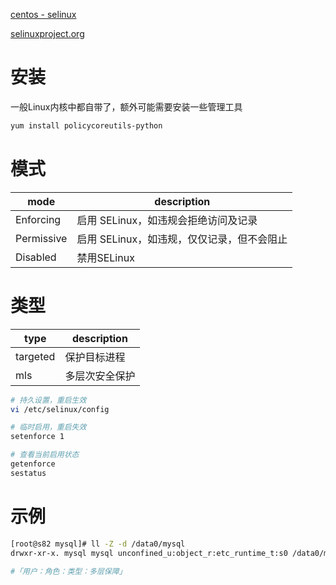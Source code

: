 

[centos - selinux](http://wiki.centos.org/zh/HowTos/SELinux)

[selinuxproject.org](http://selinuxproject.org/page/AdminDocs)


# 安装

一般Linux内核中都自带了，额外可能需要安装一些管理工具

```bash
yum install policycoreutils-python
```


# 模式

|mode       |description|
|-----------|---|
|Enforcing  |启用 SELinux，如违规会拒绝访问及记录|
|Permissive |启用 SELinux，如违规，仅仅记录，但不会阻止|
|Disabled   |禁用SELinux |

# 类型

|type       |description|
|-----------|---|
|targeted   |保护目标进程|
|mls        |多层次安全保护|



```bash
# 持久设置，重启生效
vi /etc/selinux/config 

# 临时启用，重启失效
setenforce 1

# 查看当前启用状态
getenforce
sestatus
```

# 示例

```bash
[root@s82 mysql]# ll -Z -d /data0/mysql
drwxr-xr-x. mysql mysql unconfined_u:object_r:etc_runtime_t:s0 /data0/mysql

#「用户：角色：类型：多层保障」
```
